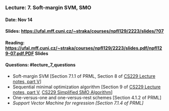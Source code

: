 ### Lecture: 7. Soft-margin SVM, SMO
#### Date: Nov 14
#### Slides: https://ufal.mff.cuni.cz/~straka/courses/npfl129/2223/slides/?07
#### Reading: https://ufal.mff.cuni.cz/~straka/courses/npfl129/2223/slides.pdf/npfl129-07.pdf,PDF Slides
#### Questions: #lecture_7_questions

- Soft-margin SVM [Section 7.1.1 of PRML, Section 8 of [CS229 Lecture notes, part V](http://cs229.stanford.edu/summer2020/cs229-notes3.pdf)]
- Sequential minimal optimization algorithm [Section 9 of [CS229 Lecture notes, part V](http://cs229.stanford.edu/summer2020/cs229-notes3.pdf), [CS229 Simplified SMO Algorithm](http://cs229.stanford.edu/materials/smo.pdf)]
- One-versus-one and one-versus-rest schemes [Section 4.1.2 of PRML]
- _Support Vector Machine for regression [Section 7.1.4 of PRML]_
